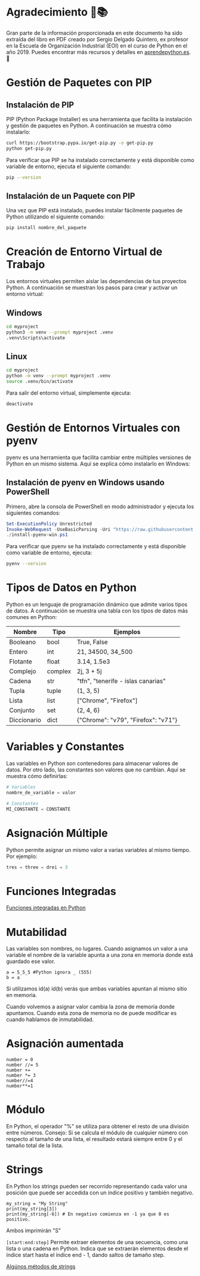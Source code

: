 # Agradecimiento 🙏📚

Gran parte de la información proporcionada en este documento ha sido extraída del libro en PDF creado por Sergio Delgado Quintero, ex profesor en la Escuela de Organización Industrial (EOI) en el curso de Python en el año 2019. Puedes encontrar más recursos y detalles en [aprendepython.es](https://aprendepython.es/). 🚀

# Gestión de Paquetes con PIP

## Instalación de PIP

PIP (Python Package Installer) es una herramienta que facilita la instalación y gestión de paquetes en Python. A continuación se muestra cómo instalarlo:

```bash
curl https://bootstrap.pypa.io/get-pip.py -o get-pip.py
python get-pip.py
```

Para verificar que PIP se ha instalado correctamente y está disponible como variable de entorno, ejecuta el siguiente comando:

```bash
pip --version
```

## Instalación de un Paquete con PIP

Una vez que PIP está instalado, puedes instalar fácilmente paquetes de Python utilizando el siguiente comando:

```bash
pip install nombre_del_paquete
```

# Creación de Entorno Virtual de Trabajo

Los entornos virtuales permiten aislar las dependencias de tus proyectos Python. A continuación se muestran los pasos para crear y activar un entorno virtual:

## Windows

```bash
cd myproject
python3 -m venv --prompt myproject .venv
.venv\Scripts\activate
```

## Linux

```bash
cd myproject
python -m venv --prompt myproject .venv
source .venv/bin/activate
```

Para salir del entorno virtual, simplemente ejecuta:

```bash
deactivate
```

# Gestión de Entornos Virtuales con pyenv

pyenv es una herramienta que facilita cambiar entre múltiples versiones de Python en un mismo sistema. Aquí se explica cómo instalarlo en Windows:

## Instalación de pyenv en Windows usando PowerShell

Primero, abre la consola de PowerShell en modo administrador y ejecuta los siguientes comandos:

```powershell
Set-ExecutionPolicy Unrestricted
Invoke-WebRequest -UseBasicParsing -Uri "https://raw.githubusercontent.com/pyenv-win/pyenv-win/master/pyenv-win/install-pyenv-win.ps1" -OutFile "./install-pyenv-win.ps1"
./install-pyenv-win.ps1
```

Para verificar que pyenv se ha instalado correctamente y está disponible como variable de entorno, ejecuta:

```bash
pyenv --version
```

# Tipos de Datos en Python

Python es un lenguaje de programación dinámico que admite varios tipos de datos. A continuación se muestra una tabla con los tipos de datos más comunes en Python:

| Nombre    | Tipo      | Ejemplos                  |
|-----------|-----------|---------------------------|
| Booleano  | bool      | True, False               |
| Entero    | int       | 21, 34500, 34_500         |
| Flotante  | float     | 3.14, 1.5e3               |
| Complejo  | complex   | 2j, 3 + 5j                |
| Cadena    | str       | "tfn", "tenerife - islas canarias" |
| Tupla     | tuple     | (1, 3, 5)                 |
| Lista     | list      | ["Chrome", "Firefox"]     |
| Conjunto  | set       | {2, 4, 6}                 |
| Diccionario | dict    | {"Chrome": "v79", "Firefox": "v71"} |

# Variables y Constantes

Las variables en Python son contenedores para almacenar valores de datos. Por otro lado, las constantes son valores que no cambian. Aquí se muestra cómo definirlas:

```python
# Variables
nombre_de_variable = valor

# Constantes
MI_CONSTANTE = CONSTANTE
```

# Asignación Múltiple

Python permite asignar un mismo valor a varias variables al mismo tiempo. Por ejemplo:

```python
tres = three = drei = 3
```

# Funciones Integradas
[Funciones integradas en Python](./python_built_in.md)

# Mutabilidad
Las variables son nombres, no lugares. Cuando asignamos un valor a una variable el nombre de la variable apunta a una zona en memoria donde está guardado ese valor.
```
a = 5_5_5 #Python ignora _ (555)
b = a
```

Si utilizamos id(a) id(b) verás que ambas variables apuntan al mismo sitio en memoria.

Cuando volvemos a asignar valor cambia la zona de memoria donde apuntamos. Cuando esta zona de memoria no de puede modificar es cuando hablamos de inmutabilidad.

# Asignación aumentada
```
number = 0
number //= 5
number += 
number *= 3
number//=4
number**=1
```

# Módulo
En Python, el operador "%" se utiliza para obtener el resto de una división entre números.
Consejo: Si se calcula el módulo de cualquier número con respecto al tamaño de una lista, el resultado estará siempre entre 0 y el tamaño total de la lista.

# Strings
En Python los strings pueden ser recorrido representando cada valor una posición que puede ser accedida con un índice positivo y también negativo.

```
my_string = "My String"
print(my_string[3])
print(my_string[-6]) # En negativo comienza en -1 ya que 0 es positivo.
```

Ambos imprimirán "S"

```[start:end:step]``` Permite extraer elementos de una secuencia, como una lista o una cadena en Python. Indica que se extraerán elementos desde el índice start hasta el índice end - 1, dando saltos de tamaño step.

[Algúnos métodos de strings](./python3_string_methods.md)